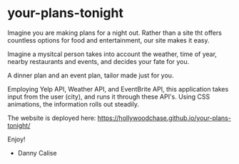 # your-plans-tonight

Imagine you are making plans for a night out. Rather than a site tht offers countless options for food and entertainment, our site makes it easy.

Imagine a mysitcal person takes into account the weather, time of year, nearby restaurants and events, and decides your fate for you.

A dinner plan and an event plan, tailor made just for you.

Employing Yelp API, Weather API, and EventBrite API, this application takes input from the user (city), and runs it through these API's. Using CSS animations, the information rolls out steadily.

The website is deployed here: https://hollywoodchase.github.io/your-plans-tonight/

Enjoy!

- Danny Calise
